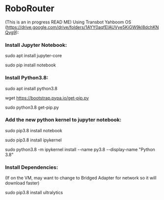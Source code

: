 # RoboRouter
(This is an in progress READ ME)
Using Transbot Yahboom OS (https://drive.google.com/drive/folders/1AYY0aqfEIAUVye5KiGW9kl8dchKNQvg9):

### Install Jupyter Notebook:

sudo apt install jupyter-core

sudo pip install notebook

### Install Python3.8:

sudo apt install python3.8

wget https://bootstrap.pypa.io/get-pip.py

sudo python3.8 get-pip.py

### Add the new python kernel to jupyter notebook:

sudo pip3.8 install notebook

sudo pip3.8 install ipykernel

sudo python3.8 -m ipykernel install --name py3.8 --display-name "Python 3.8"

### Install Dependencies:
(If on the VM, may want to change to Bridged Adapter for network so it will download faster)

sudo pip3.8 install ultralytics
